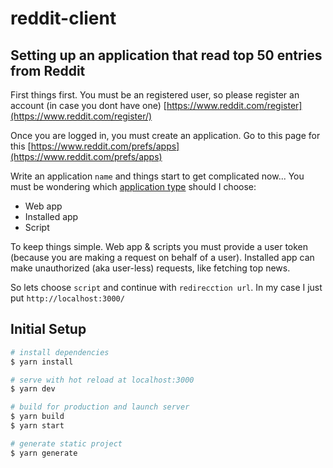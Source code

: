 # reddit-client

## Setting up an application that read top 50 entries from Reddit

First things first. You must be an registered user, so please register an account (in case you dont have one)
[https://www.reddit.com/register](https://www.reddit.com/register/)


Once you are logged in, you must create an application. Go to this page for this [https://www.reddit.com/prefs/apps](https://www.reddit.com/prefs/apps)

Write an application `name` and things start to get complicated now...
You must be wondering which [application type](https://github.com/reddit-archive/reddit/wiki/oauth2-app-types) should I choose:

* Web app
* Installed app
* Script

To keep things simple. 
Web app & scripts you must provide a user token (because you are making a request on behalf of a user). 
Installed app can make unauthorized (aka user-less) requests, like fetching top news.

So lets choose `script` and continue with `redirecction url`. In my case I just put `http://localhost:3000/`

## Initial Setup

``` bash
# install dependencies
$ yarn install

# serve with hot reload at localhost:3000
$ yarn dev

# build for production and launch server
$ yarn build
$ yarn start

# generate static project
$ yarn generate
```
